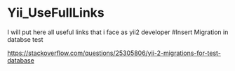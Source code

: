 # Yii_UseFullLinks
I will put here all useful links that i face as yii2 developer
#Insert Migration in databse test

https://stackoverflow.com/questions/25305806/yii-2-migrations-for-test-database
